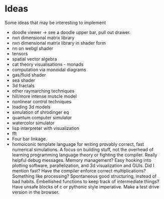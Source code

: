 # Ideas

Some ideas that may be interesting to implement

* doodle viewer -> see a doodle upper bar, pull out drawer. 
* nxn dimensional matrix library
* nxn dimensional matrix library in shader form
* nn on webgl shader
* tensors
* spatial vector algebra
* cat theory visualisations - monads
* computation via monoidal diagrams
* gas/fluid shader
* sea shader
* 3d fractals
* other raymarching techniques
* hill/more intense muscle model
* nonlinear control techniques
* loading 3d models
* simulation of shrodinger eq
* quantum computer simulator
* watercolor simulator
* lisp interpreter with visualization
* fft
* Four bar linkage.
* homoiconic template language for writing provably correct, fast numerical
  simulations. A focus on building stuff, not the overhead of learning
  programming language theory or fighting the compiler. Really helpful debug
  messages. Memory management? Easy hooking into plotting software,
  parallelization, and 3d visualization and GUIs. Did I mention fast?  Have the
  compiler enforce correct multiplications?  Something like processing?
  Spontaneous good structuring, instead of bad habits.  Embellished functions to
  keep track of intermediate things? Have unsafe blocks of c or pythonic style
  imperative. Make a test drive version in the browser.
